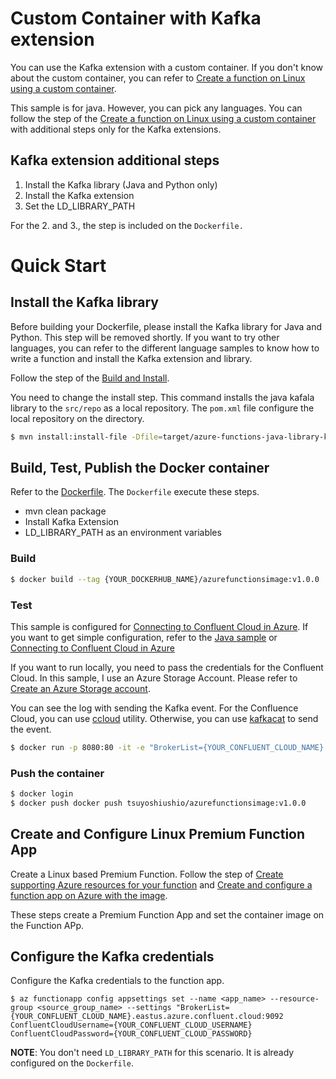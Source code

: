 # Custom Container with Kafka extension

You can use the Kafka extension with a custom container. If you don't know about the custom container, you can refer to [Create a function on Linux using a custom container](https://docs.microsoft.com/en-us/azure/azure-functions/functions-create-function-linux-custom-image?tabs=bash%2Cportal&pivots=programming-language-csharp).

This sample is for java. However, you can pick any languages. You can follow the step of the [Create a function on Linux using a custom container](https://docs.microsoft.com/en-us/azure/azure-functions/functions-create-function-linux-custom-image?tabs=bash%2Cportal&pivots=programming-language-csharp) with additional steps only for the Kafka extensions.

## Kafka extension additional steps

1. Install the Kafka library (Java and Python only)
2. Install the Kafka extension
3. Set the LD_LIBRARY_PATH

For the 2. and 3., the step is included on the `Dockerfile.`

# Quick Start

## Install the Kafka library

Before building your Dockerfile, please install the Kafka library for Java and Python. This step will be removed shortly.
If you want to try other languages, you can refer to the different language samples to know how to write a function and install the Kafka extension and library.

Follow the step of the [Build and Install](../../../binding-library/java/README.md#build-and-install). 

You need to change the install step. This command installs the java kafala library to the `src/repo` as a local repository. The `pom.xml` file configure the local repository on the directory.

```bash
$ mvn install:install-file -Dfile=target/azure-functions-java-library-kafka-1.0.0.jar -DgroupId=com.microsoft.azure.functions -DartifactId=azure-functions-java-library-kafka -Dversion=1.0.0 -Dpackaging=jar -DlocalRepositoryPath=../../samples/container/kafka-function/src/repo/
```

## Build, Test, Publish the Docker container

Refer to the [Dockerfile](./Dockerfile). The `Dockerfile` execute these steps. 

* mvn clean package
* Install Kafka Extension
* LD_LIBRARY_PATH as an environment variables

### Build

```bash
$ docker build --tag {YOUR_DOCKERHUB_NAME}/azurefunctionsimage:v1.0.0 .
```

### Test

This sample is configured for [Connecting to Confluent Cloud in Azure](https://github.com/Azure/azure-functions-kafka-extension#connecting-to-confluent-cloud-in-azure). If you want to get simple configuration, refer to the [Java sample](../java/README.md) or [Connecting to Confluent Cloud in Azure](https://github.com/Azure/azure-functions-kafka-extension#connecting-to-confluent-cloud-in-azure)

If you want to run locally, you need to pass the credentials for the Confluent Cloud. In this sample, I use an Azure Storage Account. Please refer to [Create an Azure Storage account](https://docs.microsoft.com/en-us/azure/storage/common/storage-account-create?tabs=azure-portal).

You can see the log with sending the Kafka event. For the Confluence Cloud, you can use [ccloud](https://docs.confluent.io/current/cloud/cli/index.html) utility. Otherwise, you can use [kafkacat](https://docs.confluent.io/current/app-development/kafkacat-usage.html) to send the event.

```bash
$ docker run -p 8080:80 -it -e "BrokerList={YOUR_CONFLUENT_CLOUD_NAME}.eastus.azure.confluent.cloud:9092" -e ConfluentCloudUsername={YOUR_CONFLUENT_CLOUD_USERNAME} -e ConfluentCloudPassword={YOUR_CONFLUENT_CLOUD_PASSWORD} -e AzureWebJobsStorage="{YOUR_STORAGE_ACCOUNT_CONNECTION_STRING}" tsuyoshiushio/azurefunctionsimage:v1.0.0
```

### Push the container

```bash
$ docker login
$ docker push docker push tsuyoshiushio/azurefunctionsimage:v1.0.0
```

## Create and Configure Linux Premium Function App

Create a Linux based Premium Function. Follow the step of [Create supporting Azure resources for your function](https://docs.microsoft.com/en-us/azure/azure-functions/functions-create-function-linux-custom-image?tabs=bash%2Cportal&pivots=programming-language-java#create-supporting-azure-resources-for-your-function) and [Create and configure a function app on Azure with the image](https://docs.microsoft.com/en-us/azure/azure-functions/functions-create-function-linux-custom-image?tabs=bash%2Cportal&pivots=programming-language-java#create-and-configure-a-function-app-on-azure-with-the-image).

These steps create a Premium Function App and set the container image on the Function APp. 

## Configure the Kafka credentials

Configure the Kafka credentials to the function app.

```
$ az functionapp config appsettings set --name <app_name> --resource-group <source_group_name> --settings "BrokerList={YOUR_CONFLUENT_CLOUD_NAME}.eastus.azure.confluent.cloud:9092 ConfluentCloudUsername={YOUR_CONFLUENT_CLOUD_USERNAME} ConfluentCloudPassword={YOUR_CONFLUENT_CLOUD_PASSWORD}
```

**NOTE**: You don't need `LD_LIBRARY_PATH` for this scenario. It is already configured on the `Dockerfile`.